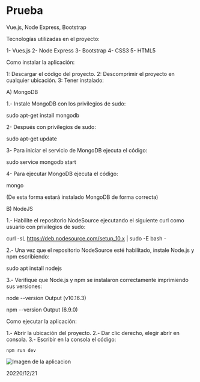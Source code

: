 # Prueba
Vue.js, Node Express, Bootstrap

Tecnologías utilizadas en el proyecto:

1- Vues.js
2- Node Express
3- Bootstrap
4- CSS3
5- HTML5

Como instalar la aplicación:

1: Descargar el código del proyecto.
2: Descomprimir el proyecto en cualquier ubicación.
3: Tener instalado:

A) MongoDB

1.- Instale MongoDB con los privilegios de sudo:

sudo apt-get install mongodb

2- Después con privilegios de sudo:

sudo apt-get update

3- Para iniciar el servicio de MongoDB ejecuta el código:

sudo service mongodb start

4- Para ejecutar MongoDB ejecuta el código:

mongo


(De esta forma estará instalado MongoDB de forma correcta)

B) NodeJS

1.- Habilite el repositorio NodeSource ejecutando el siguiente curl como usuario con privilegios de sudo:

curl -sL https://deb.nodesource.com/setup_10.x | sudo -E bash -

2.- Una vez que el repositorio NodeSource esté habilitado, instale Node.js y npm escribiendo:

sudo apt install nodejs

3.- Verifique que Node.js y npm se instalaron correctamente imprimiendo sus versiones:

node --version 
Output (v10.16.3)

npm --version 
Output (6.9.0)

Como ejecutar la aplicación:

1.- Abrir la ubicación del proyecto.
2.- Dar clic derecho, elegir abrír en consola.
3.- Escribir en la consola el código:

    npm run dev
    
![Imagen de la aplicacion](https://i.imgur.com/LYc6U0n.png)
 
20220/12/21